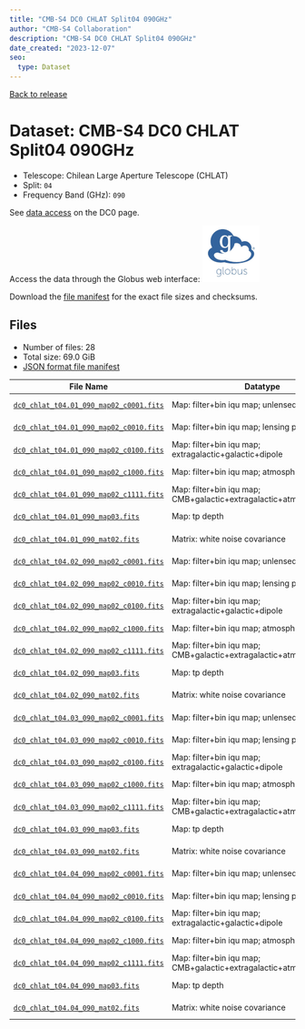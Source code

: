 ```yaml
---
title: "CMB-S4 DC0 CHLAT Split04 090GHz"
author: "CMB-S4 Collaboration"
description: "CMB-S4 DC0 CHLAT Split04 090GHz"
date_created: "2023-12-07"
seo:
  type: Dataset
---
```


[Back to release](./dc0.html#datasets)

# Dataset: CMB-S4 DC0 CHLAT Split04 090GHz

- Telescope: Chilean Large Aperture Telescope (CHLAT)
- Split: `04`
- Frequency Band (GHz): `090`

See [data access](./dc0.html#data-access) on the DC0 page.

Access the data through the Globus web interface: [![Download via Globus](images/globus-logo.png)](https://app.globus.org/file-manager?origin_id=c9dc477a-3db5-4946-874d-a5dc7efcabcf&origin_path=%2Fdatareleases%2Fdc0%2Fmission%2Fchlat%2Fsplit04%2F090%2F)

Download the [file manifest](https://g-9fdb0b.6b7bd8.0ec8.data.globus.org/datareleases/dc0/mission/chlat/split04/090/manifest.json) for the exact file sizes and checksums.

## Files

- Number of files: 28
- Total size: 69.0 GiB
- [JSON format file manifest](https://g-9fdb0b.6b7bd8.0ec8.data.globus.org/datareleases/dc0/mission/chlat/split04/090/manifest.json)

|                                                                                File Name                                                                                 |                               Datatype                               |  Size   |
| ------------------------------------------------------------------------------------------------------------------------------------------------------------------------ | -------------------------------------------------------------------- | ------- |
| [`dc0_chlat_t04.01_090_map02_c0001.fits`](https://g-9fdb0b.6b7bd8.0ec8.data.globus.org/datareleases/dc0/mission/chlat/split04/090/dc0_chlat_t04.01_090_map02_c0001.fits) | Map: filter+bin iqu map; unlensed primary CMB                        | 2.3 GiB |
| [`dc0_chlat_t04.01_090_map02_c0010.fits`](https://g-9fdb0b.6b7bd8.0ec8.data.globus.org/datareleases/dc0/mission/chlat/split04/090/dc0_chlat_t04.01_090_map02_c0010.fits) | Map: filter+bin iqu map; lensing perturbation                        | 2.3 GiB |
| [`dc0_chlat_t04.01_090_map02_c0100.fits`](https://g-9fdb0b.6b7bd8.0ec8.data.globus.org/datareleases/dc0/mission/chlat/split04/090/dc0_chlat_t04.01_090_map02_c0100.fits) | Map: filter+bin iqu map; extragalactic+galactic+dipole               | 2.3 GiB |
| [`dc0_chlat_t04.01_090_map02_c1000.fits`](https://g-9fdb0b.6b7bd8.0ec8.data.globus.org/datareleases/dc0/mission/chlat/split04/090/dc0_chlat_t04.01_090_map02_c1000.fits) | Map: filter+bin iqu map; atmosphere+noise                            | 2.3 GiB |
| [`dc0_chlat_t04.01_090_map02_c1111.fits`](https://g-9fdb0b.6b7bd8.0ec8.data.globus.org/datareleases/dc0/mission/chlat/split04/090/dc0_chlat_t04.01_090_map02_c1111.fits) | Map: filter+bin iqu map; CMB+galactic+extragalactic+atmosphere+noise | 2.3 GiB |
| [`dc0_chlat_t04.01_090_map03.fits`](https://g-9fdb0b.6b7bd8.0ec8.data.globus.org/datareleases/dc0/mission/chlat/split04/090/dc0_chlat_t04.01_090_map03.fits)             | Map: tp depth                                                        | 1.5 GiB |
| [`dc0_chlat_t04.01_090_mat02.fits`](https://g-9fdb0b.6b7bd8.0ec8.data.globus.org/datareleases/dc0/mission/chlat/split04/090/dc0_chlat_t04.01_090_mat02.fits)             | Matrix: white noise covariance                                       | 4.5 GiB |
| [`dc0_chlat_t04.02_090_map02_c0001.fits`](https://g-9fdb0b.6b7bd8.0ec8.data.globus.org/datareleases/dc0/mission/chlat/split04/090/dc0_chlat_t04.02_090_map02_c0001.fits) | Map: filter+bin iqu map; unlensed primary CMB                        | 2.3 GiB |
| [`dc0_chlat_t04.02_090_map02_c0010.fits`](https://g-9fdb0b.6b7bd8.0ec8.data.globus.org/datareleases/dc0/mission/chlat/split04/090/dc0_chlat_t04.02_090_map02_c0010.fits) | Map: filter+bin iqu map; lensing perturbation                        | 2.3 GiB |
| [`dc0_chlat_t04.02_090_map02_c0100.fits`](https://g-9fdb0b.6b7bd8.0ec8.data.globus.org/datareleases/dc0/mission/chlat/split04/090/dc0_chlat_t04.02_090_map02_c0100.fits) | Map: filter+bin iqu map; extragalactic+galactic+dipole               | 2.3 GiB |
| [`dc0_chlat_t04.02_090_map02_c1000.fits`](https://g-9fdb0b.6b7bd8.0ec8.data.globus.org/datareleases/dc0/mission/chlat/split04/090/dc0_chlat_t04.02_090_map02_c1000.fits) | Map: filter+bin iqu map; atmosphere+noise                            | 2.3 GiB |
| [`dc0_chlat_t04.02_090_map02_c1111.fits`](https://g-9fdb0b.6b7bd8.0ec8.data.globus.org/datareleases/dc0/mission/chlat/split04/090/dc0_chlat_t04.02_090_map02_c1111.fits) | Map: filter+bin iqu map; CMB+galactic+extragalactic+atmosphere+noise | 2.3 GiB |
| [`dc0_chlat_t04.02_090_map03.fits`](https://g-9fdb0b.6b7bd8.0ec8.data.globus.org/datareleases/dc0/mission/chlat/split04/090/dc0_chlat_t04.02_090_map03.fits)             | Map: tp depth                                                        | 1.5 GiB |
| [`dc0_chlat_t04.02_090_mat02.fits`](https://g-9fdb0b.6b7bd8.0ec8.data.globus.org/datareleases/dc0/mission/chlat/split04/090/dc0_chlat_t04.02_090_mat02.fits)             | Matrix: white noise covariance                                       | 4.5 GiB |
| [`dc0_chlat_t04.03_090_map02_c0001.fits`](https://g-9fdb0b.6b7bd8.0ec8.data.globus.org/datareleases/dc0/mission/chlat/split04/090/dc0_chlat_t04.03_090_map02_c0001.fits) | Map: filter+bin iqu map; unlensed primary CMB                        | 2.3 GiB |
| [`dc0_chlat_t04.03_090_map02_c0010.fits`](https://g-9fdb0b.6b7bd8.0ec8.data.globus.org/datareleases/dc0/mission/chlat/split04/090/dc0_chlat_t04.03_090_map02_c0010.fits) | Map: filter+bin iqu map; lensing perturbation                        | 2.3 GiB |
| [`dc0_chlat_t04.03_090_map02_c0100.fits`](https://g-9fdb0b.6b7bd8.0ec8.data.globus.org/datareleases/dc0/mission/chlat/split04/090/dc0_chlat_t04.03_090_map02_c0100.fits) | Map: filter+bin iqu map; extragalactic+galactic+dipole               | 2.3 GiB |
| [`dc0_chlat_t04.03_090_map02_c1000.fits`](https://g-9fdb0b.6b7bd8.0ec8.data.globus.org/datareleases/dc0/mission/chlat/split04/090/dc0_chlat_t04.03_090_map02_c1000.fits) | Map: filter+bin iqu map; atmosphere+noise                            | 2.3 GiB |
| [`dc0_chlat_t04.03_090_map02_c1111.fits`](https://g-9fdb0b.6b7bd8.0ec8.data.globus.org/datareleases/dc0/mission/chlat/split04/090/dc0_chlat_t04.03_090_map02_c1111.fits) | Map: filter+bin iqu map; CMB+galactic+extragalactic+atmosphere+noise | 2.3 GiB |
| [`dc0_chlat_t04.03_090_map03.fits`](https://g-9fdb0b.6b7bd8.0ec8.data.globus.org/datareleases/dc0/mission/chlat/split04/090/dc0_chlat_t04.03_090_map03.fits)             | Map: tp depth                                                        | 1.5 GiB |
| [`dc0_chlat_t04.03_090_mat02.fits`](https://g-9fdb0b.6b7bd8.0ec8.data.globus.org/datareleases/dc0/mission/chlat/split04/090/dc0_chlat_t04.03_090_mat02.fits)             | Matrix: white noise covariance                                       | 4.5 GiB |
| [`dc0_chlat_t04.04_090_map02_c0001.fits`](https://g-9fdb0b.6b7bd8.0ec8.data.globus.org/datareleases/dc0/mission/chlat/split04/090/dc0_chlat_t04.04_090_map02_c0001.fits) | Map: filter+bin iqu map; unlensed primary CMB                        | 2.3 GiB |
| [`dc0_chlat_t04.04_090_map02_c0010.fits`](https://g-9fdb0b.6b7bd8.0ec8.data.globus.org/datareleases/dc0/mission/chlat/split04/090/dc0_chlat_t04.04_090_map02_c0010.fits) | Map: filter+bin iqu map; lensing perturbation                        | 2.3 GiB |
| [`dc0_chlat_t04.04_090_map02_c0100.fits`](https://g-9fdb0b.6b7bd8.0ec8.data.globus.org/datareleases/dc0/mission/chlat/split04/090/dc0_chlat_t04.04_090_map02_c0100.fits) | Map: filter+bin iqu map; extragalactic+galactic+dipole               | 2.3 GiB |
| [`dc0_chlat_t04.04_090_map02_c1000.fits`](https://g-9fdb0b.6b7bd8.0ec8.data.globus.org/datareleases/dc0/mission/chlat/split04/090/dc0_chlat_t04.04_090_map02_c1000.fits) | Map: filter+bin iqu map; atmosphere+noise                            | 2.3 GiB |
| [`dc0_chlat_t04.04_090_map02_c1111.fits`](https://g-9fdb0b.6b7bd8.0ec8.data.globus.org/datareleases/dc0/mission/chlat/split04/090/dc0_chlat_t04.04_090_map02_c1111.fits) | Map: filter+bin iqu map; CMB+galactic+extragalactic+atmosphere+noise | 2.3 GiB |
| [`dc0_chlat_t04.04_090_map03.fits`](https://g-9fdb0b.6b7bd8.0ec8.data.globus.org/datareleases/dc0/mission/chlat/split04/090/dc0_chlat_t04.04_090_map03.fits)             | Map: tp depth                                                        | 1.5 GiB |
| [`dc0_chlat_t04.04_090_mat02.fits`](https://g-9fdb0b.6b7bd8.0ec8.data.globus.org/datareleases/dc0/mission/chlat/split04/090/dc0_chlat_t04.04_090_mat02.fits)             | Matrix: white noise covariance                                       | 4.5 GiB |
